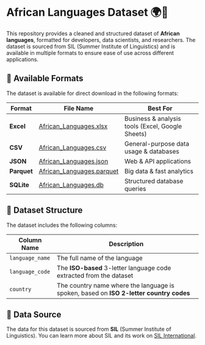 # African Languages Dataset 🌍📜

This repository provides a cleaned and structured dataset of **African languages**, formatted for developers, data scientists, and researchers. The dataset is sourced from SIL (Summer Institute of Linguistics) and is available in multiple formats to ensure ease of use across different applications.

## 📂 Available Formats

The dataset is available for direct download in the following formats:

| Format    | File Name                             | Best For |
|-----------|---------------------------------------|----------|
| **Excel** | [African_Languages.xlsx](https://github.com/michsethowusu/african-languages-dataset/raw/main/docs/African_Languages.xlsx) | Business & analysis tools (Excel, Google Sheets) |
| **CSV**   | [African_Languages.csv](./docs/African_Languages.csv)   | General-purpose data usage & databases |
| **JSON**  | [African_Languages.json](./docs/African_Languages.json)  | Web & API applications |
| **Parquet** | [African_Languages.parquet](./docs/African_Languages.parquet) | Big data & fast analytics |
| **SQLite** | [African_Languages.db](./docs/African_Languages.db)   | Structured database queries |

## 📜 Dataset Structure

The dataset includes the following columns:

| Column Name    | Description |
|----------------|-------------|
| `language_name` | The full name of the language |
| `language_code` | The **ISO-based** 3-letter language code extracted from the dataset |
| `country`      | The country name where the language is spoken, based on **ISO 2-letter country codes** |

## 📡 Data Source

The data for this dataset is sourced from **SIL** (Summer Institute of Linguistics). You can learn more about SIL and its work on [SIL International](https://www.sil.org).
